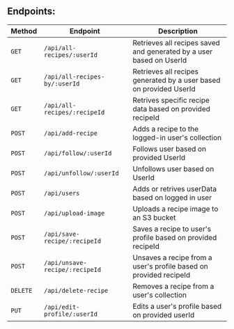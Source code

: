 ## Endpoints:

| Method   | Endpoint                       | Description                                                         |
| -------- | ------------------------------ | ------------------------------------------------------------------- |
| `GET`    | `/api/all-recipes/:userId`     | Retrieves all recipes saved and generated by a user based on UserId |
| `GET`    | `/api/all-recipes-by/:userId`  | Retrieves all recipes generated by a user based on provided UserId  |
| `GET`    | `/api/all-recipes/:recipeId`   | Retrives specific recipe data based on provided recipeId            |
| `POST`   | `/api/add-recipe`              | Adds a recipe to the logged-in user's collection                    |
| `POST`   | `/api/follow/:userId`          | Follows user based on provided UserId                               |
| `POST`   | `/api/unfollow/:userId`        | Unfollows user based on UserId                                      |
| `POST`   | `/api/users`                   | Adds or retrives userData based on logged in user                   |
| `POST`   | `/api/upload-image`            | Uploads a recipe image to an S3 bucket                              |
| `POST`   | `/api/save-recipe/:recipeId`   | Saves a recipe to user's profile based on provided recipeId         |
| `POST`   | `/api/unsave-recipe/:recipeId` | Unsaves a recipe from a user's profile based on provided recipeId   |
| `DELETE` | `/api/delete-recipe`           | Removes a recipe from a user's collection                           |
| `PUT`    | `/api/edit-profile/:userId`    | Edits a user's profile based on provided userId                     |
